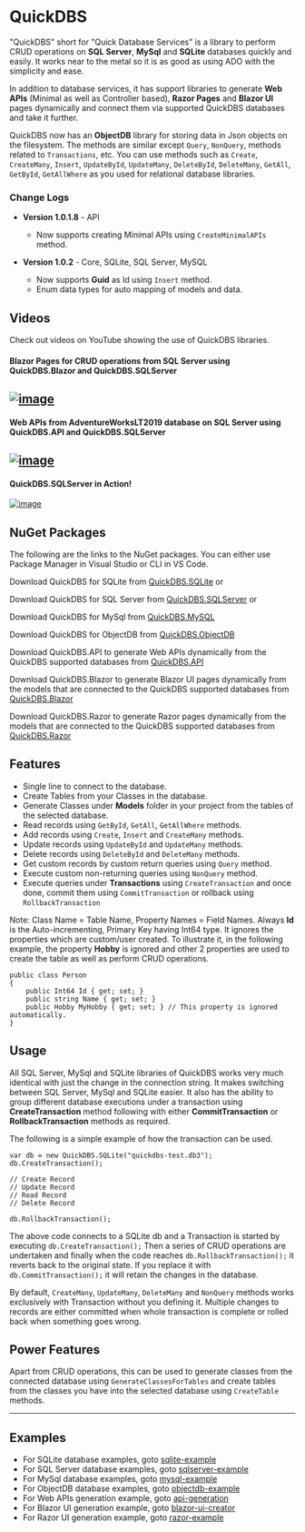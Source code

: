 # QuickDBS
"QuickDBS" short for "Quick Database Services" is a library to perform CRUD operations on **SQL Server**, **MySql** and **SQLite** databases quickly and easily. It works near to the metal so it is as good as using ADO with the simplicity and ease.

In addition to database services, it has support libraries to generate **Web APIs** (Minimal as well as Controller based), **Razor Pages** and **Blazor UI** pages dynamically and connect them via supported QuickDBS databases and take it further.

QuickDBS now has an **ObjectDB** library for storing data in Json objects on the filesystem. The methods are similar except ```Query```, ```NonQuery```, methods related to ```Transactions```, etc. You can use methods such as ```Create```, ```CreateMany```, ```Insert```, ```UpdateById```, ```UpdateMany```, ```DeleteById```, ```DeleteMany```, ```GetAll```, ```GetById```, ```GetAllWhere``` as you used for relational database libraries.


### Change Logs
- **Version 1.0.1.8** - API
  - Now supports creating Minimal APIs using `CreateMinimalAPIs` method.

- **Version 1.0.2** - Core, SQLite, SQL Server, MySQL
  - Now supports **Guid** as Id using `Insert` method.
  - Enum data types for auto mapping of models and data.

## Videos
Check out videos on YouTube showing the use of QuickDBS libraries.

#### Blazor Pages for CRUD operations from SQL Server using QuickDBS.Blazor and QuickDBS.SQLServer
[![image](https://img.youtube.com/vi/nsAMk9xtXpc/0.jpg)](https://www.youtube.com/watch?v=nsAMk9xtXpc)
---

#### Web APIs from AdventureWorksLT2019 database on SQL Server using QuickDBS.API and QuickDBS.SQLServer
[![image](https://img.youtube.com/vi/WVYaf8EyzLs/0.jpg)](https://www.youtube.com/watch?v=WVYaf8EyzLs)
---

#### QuickDBS.SQLServer in Action!
[![image](https://img.youtube.com/vi/IAANCNS7pc4/0.jpg)](https://www.youtube.com/watch?v=IAANCNS7pc4)



## NuGet Packages

The following are the links to the NuGet packages. You can either use Package Manager in Visual Studio or CLI in VS Code.

Download QuickDBS for SQLite from [QuickDBS.SQLite](https://www.nuget.org/packages/QuickDBS.SQLite/) or

Download QuickDBS for SQL Server from [QuickDBS.SQLServer](https://www.nuget.org/packages/QuickDBS.SQLServer/) or

Download QuickDBS for MySql from [QuickDBS.MySQL](https://www.nuget.org/packages/QuickDBS.MySQL/)

Download QuickDBS for ObjectDB from [QuickDBS.ObjectDB](https://www.nuget.org/packages/QuickDBS.ObjectDB/)

Download QuickDBS.API to generate Web APIs dynamically from the QuickDBS supported databases from [QuickDBS.API](https://www.nuget.org/packages/QuickDBS.API/)

Download QuickDBS.Blazor to generate Blazor UI pages dynamically from the models that are connected to the QuickDBS supported databases from [QuickDBS.Blazor](https://www.nuget.org/packages/QuickDBS.Blazor/)

Download QuickDBS.Razor to generate Razor pages dynamically from the models that are connected to the QuickDBS supported databases from [QuickDBS.Razor](https://www.nuget.org/packages/QuickDBS.Razor/)

## Features
- Single line to connect to the database.
- Create Tables from your Classes in the database.
- Generate Classes under **Models** folder in your project from the tables of the selected database.
- Read records using `GetById`, `GetAll`, `GetAllWhere` methods.
- Add records using `Create`, `Insert` and `CreateMany` methods.
- Update records using `UpdateById` and `UpdateMany` methods.
- Delete records using `DeleteById` and `DeleteMany` methods.
- Get custom records by custom return queries using `Query` method.
- Execute custom non-returning queries using `NonQuery` method.
- Execute queries under **Transactions** using `CreateTransaction` and once done, commit them using `CommitTransaction` or rollback using `RollbackTransaction`

Note: Class Name = Table Name, Property Names = Field Names. Always **Id** is the Auto-incrementing, Primary Key having Int64 type. It ignores the properties which are custom/user created. To illustrate it, in the following example, the property **Hobby** is ignored and other 2 properties are used to create the table as well as perform CRUD operations.
```
public class Person
{
    public Int64 Id { get; set; }
    public string Name { get; set; }
    public Hobby MyHobby { get; set; } // This property is ignored automatically.
}
```

## Usage
All SQL Server, MySql and SQLite libraries of QuickDBS works very much identical with just the change in the connection string. It makes switching between SQL Server, MySql and SQLite easier.
It also has the ability to group different database executions under a transaction using **CreateTransaction** method following with either **CommitTransaction** or **RollbackTransaction** methods as required.

The following is a simple example of how the transaction can be used.
```
var db = new QuickDBS.SQLite("quickdbs-test.db3");
db.CreateTransaction();

// Create Record
// Update Record
// Read Record
// Delete Record

db.RollbackTransaction();
```
The above code connects to a SQLite db and a Transaction is started by executing ```db.CreateTransaction();``` Then a series of CRUD operations are undertaken and finally when the code reaches ```db.RollbackTransaction();``` it reverts back to the original state. If you replace it with ```db.CommitTransaction();``` it will retain the changes in the database.

By default, ```CreateMany```, ```UpdateMany```, ```DeleteMany``` and ```NonQuery``` methods works exclusively with Transaction without you defining it. Multiple changes to records are either committed when whole transaction is complete or rolled back when something goes wrong.

## Power Features
Apart from CRUD operations, this can be used to generate classes from the connected database using ```GenerateClassesForTables``` and create tables from the classes you have into the selected database using ```CreateTable``` methods.


---

## Examples
- For SQLite database examples, goto [sqlite-example](sqlite-example.md)
- For SQL Server database examples, goto [sqlserver-example](sqlserver-example.md)
- For MySql database examples, goto [mysql-example](mysql-example.md)
- For ObjectDB database examples, goto [objectdb-example](objectdb-example.md)
- For Web APIs generation example, goto [api-generation](api-generation.md)
- For Blazor UI generation example, goto [blazor-ui-creator](blazor-ui-creator.md)
- For Razor UI generation example, goto [razor-example](razor-example.md)
